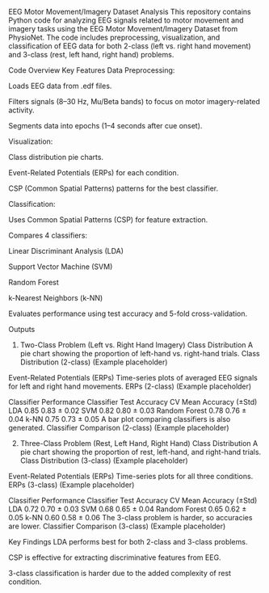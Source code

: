 EEG Motor Movement/Imagery Dataset Analysis
This repository contains Python code for analyzing EEG signals related to motor movement and imagery tasks using the EEG Motor Movement/Imagery Dataset from PhysioNet. The code includes preprocessing, visualization, and classification of EEG data for both 2-class (left vs. right hand movement) and 3-class (rest, left hand, right hand) problems.

Code Overview
Key Features
Data Preprocessing:

Loads EEG data from .edf files.

Filters signals (8–30 Hz, Mu/Beta bands) to focus on motor imagery-related activity.

Segments data into epochs (1–4 seconds after cue onset).

Visualization:

Class distribution pie charts.

Event-Related Potentials (ERPs) for each condition.

CSP (Common Spatial Patterns) patterns for the best classifier.

Classification:

Uses Common Spatial Patterns (CSP) for feature extraction.

Compares 4 classifiers:

Linear Discriminant Analysis (LDA)

Support Vector Machine (SVM)

Random Forest

k-Nearest Neighbors (k-NN)

Evaluates performance using test accuracy and 5-fold cross-validation.

Outputs
1. Two-Class Problem (Left vs. Right Hand Imagery)
Class Distribution
A pie chart showing the proportion of left-hand vs. right-hand trials.
Class Distribution (2-class) (Example placeholder)

Event-Related Potentials (ERPs)
Time-series plots of averaged EEG signals for left and right hand movements.
ERPs (2-class) (Example placeholder)

Classifier Performance
Classifier	Test Accuracy	CV Mean Accuracy (±Std)
LDA	0.85	0.83 ± 0.02
SVM	0.82	0.80 ± 0.03
Random Forest	0.78	0.76 ± 0.04
k-NN	0.75	0.73 ± 0.05
A bar plot comparing classifiers is also generated.
Classifier Comparison (2-class) (Example placeholder)

2. Three-Class Problem (Rest, Left Hand, Right Hand)
Class Distribution
A pie chart showing the proportion of rest, left-hand, and right-hand trials.
Class Distribution (3-class) (Example placeholder)

Event-Related Potentials (ERPs)
Time-series plots for all three conditions.
ERPs (3-class) (Example placeholder)

Classifier Performance
Classifier	Test Accuracy	CV Mean Accuracy (±Std)
LDA	0.72	0.70 ± 0.03
SVM	0.68	0.65 ± 0.04
Random Forest	0.65	0.62 ± 0.05
k-NN	0.60	0.58 ± 0.06
The 3-class problem is harder, so accuracies are lower.
Classifier Comparison (3-class) (Example placeholder)

Key Findings
LDA performs best for both 2-class and 3-class problems.

CSP is effective for extracting discriminative features from EEG.

3-class classification is harder due to the added complexity of rest condition.
